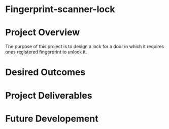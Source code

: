 # Fingerprint-scanner-lock
# Project Overview
The purpose of this project is to design a lock for a door in which it requires ones registered fingerprint to unlock it. 
# Desired Outcomes
# Project Deliverables
# Future Developement
